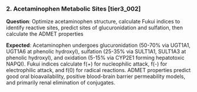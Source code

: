 ### 2. Acetaminophen Metabolic Sites [tier3_002]

**Question**: Optimize acetaminophen structure, calculate Fukui indices to identify reactive sites, predict sites of glucuronidation and sulfation, then calculate the ADMET properties

**Expected**: Acetaminophen undergoes glucuronidation (50-70% via UGT1A1, UGT1A6 at phenolic hydroxyl), sulfation (25-35% via SULT1A1, SULT1A3 at phenolic hydroxyl), and oxidation (5-15% via CYP2E1 forming hepatotoxic NAPQI). Fukui indices calculate f(+) for nucleophilic attack, f(-) for electrophilic attack, and f(0) for radical reactions. ADMET properties predict good oral bioavailability, positive blood-brain barrier permeability models, and primarily renal elimination of conjugates.
